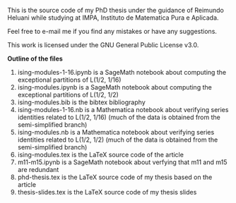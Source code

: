 This is the source code of my PhD thesis under the guidance of Reimundo Heluani while studying at IMPA, Instituto de Matematica Pura e Aplicada.

Feel free to e-mail me if you find any mistakes or have any suggestions.

This work is licensed under the GNU General Public License v3.0.

**Outline of the files**

1. ising-modules-1-16.ipynb is a SageMath notebook about computing the exceptional partitions of L(1/2, 1/16)
2. ising-modules.ipynb is a SageMath notebook about computing the exceptional partitions of L(1/2, 1/2)
3. ising-modules.bib is the bibtex bibliography
4. ising-modules-1-16.nb is a Mathematica notebook about verifying series identities related to L(1/2, 1/16) (much of the data is obtained from the semi-simplified branch)
5. ising-modules.nb is a Mathematica notebook about verifying series identities related to L(1/2, 1/2) (much of the data is obtained from the semi-simplified branch)
6. ising-modules.tex is the LaTeX source code of the article
7. m11-m15.ipynb is a SageMath notebook about verfying that m11 and m15 are redundant
8. phd-thesis.tex is the LaTeX source code of my thesis based on the article
9. thesis-slides.tex is the LaTeX source code of my thesis slides
